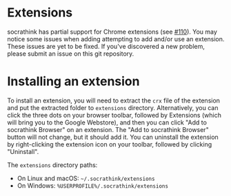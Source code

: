 # Extensions

socrathink has partial support for Chrome extensions (see [#110](https://github.com/wexond/desktop/issues/110)). You may notice some issues when adding attempting to add and/or use an extension. These issues are yet to be fixed. If you've discovered a new problem, please submit an issue on this git repository.

# Installing an extension

To install an extension, you will need to extract the `crx` file of the extension and put the extracted folder to `extensions` directory. Alternatively, you can click the three dots on your browser toolbar, followed by Extensions (which will bring you to the Google Webstore), and then you can click "Add to socrathink Browser" on an extension. The "Add to socrathink Browser" button will not change, but it should add it. You can uninstall the extension by right-clicking the extension icon on your toolbar, followed by clicking "Uninstall".

The `extensions` directory paths:

- On Linux and macOS: `~/.socrathink/extensions`
- On Windows: `%USERPROFILE%/.socrathink/extensions`
